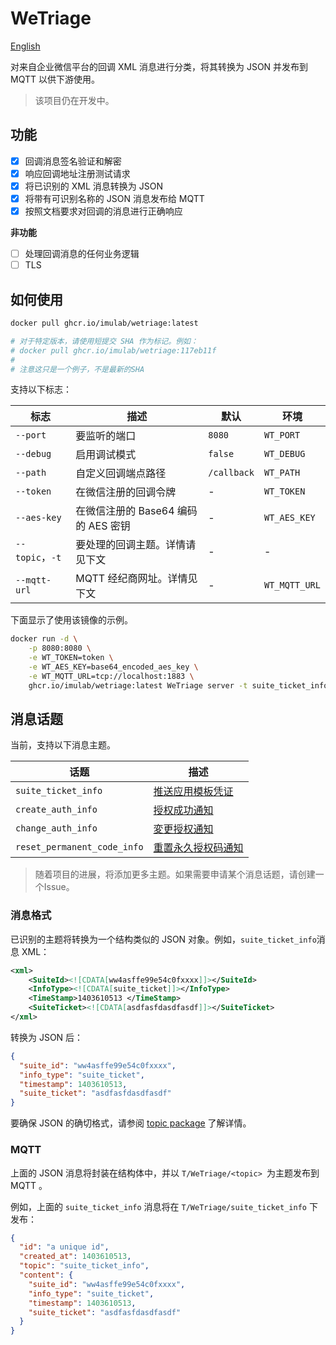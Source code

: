 # WeTriage

[English](./README.md)

对来自企业微信平台的回调 XML 消息进行分类，将其转换为 JSON 并发布到 MQTT 以供下游使用。

>该项目仍在开发中。

## 功能

- [x] 回调消息签名验证和解密
- [x] 响应回调地址注册测试请求
- [x] 将已识别的 XML 消息转换为 JSON
- [x] 将带有可识别名称的 JSON 消息发布给 MQTT
- [x] 按照文档要求对回调的消息进行正确响应

**非功能**
- [ ] 处理回调消息的任何业务逻辑
- [ ] TLS

## 如何使用

```bash
docker pull ghcr.io/imulab/wetriage:latest

# 对于特定版本，请使用短提交 SHA 作为标记。例如：
# docker pull ghcr.io/imulab/wetriage:117eb11f
#
# 注意这只是一个例子，不是最新的SHA
```

支持以下标志：

| 标志             | 描述                       | 默认          | 环境            |
|----------------|--------------------------|-------------|---------------|
| `--port`       | 要监听的端口                   | `8080`      | `WT_PORT`     |
| `--debug`      | 启用调试模式                   | `false`     | `WT_DEBUG`    |
| `--path`       | 自定义回调端点路径                | `/callback` | `WT_PATH`     |
| `--token`      | 在微信注册的回调令牌               | -           | `WT_TOKEN`    |
| `--aes-key`    | 在微信注册的 Base64 编码的 AES 密钥 | -           | `WT_AES_KEY`  |
| `--topic`，`-t` | 要处理的回调主题。详情请见下文          | -           | -             |
| `--mqtt-url`   | MQTT 经纪商网址。详情见下文         | -           | `WT_MQTT_URL` |

下面显示了使用该镜像的示例。

```bash
docker run -d \
    -p 8080:8080 \
    -e WT_TOKEN=token \
    -e WT_AES_KEY=base64_encoded_aes_key \
    -e WT_MQTT_URL=tcp://localhost:1883 \
    ghcr.io/imulab/wetriage:latest WeTriage server -t suite_ticket_info
```

## 消息话题

当前，支持以下消息主题。

| 话题                          | 描述                                                                                                                        |
|-----------------------------|---------------------------------------------------------------------------------------------------------------------------|
| `suite_ticket_info`         | [推送应用模板凭证](https://developer.work.weixin.qq.com/document/path/97173)                                                      |
| `create_auth_info`          | [授权成功通知](https://developer.work.weixin.qq.com/document/path/97174)                                                        |
| `change_auth_info`          | [変更授权通知](https://developer.work.weixin.qq.com/document/path/97174#%E5%8F%98%E6%9B%B4%E6%8E%88%E6%9D%83%E9%80%9A%E7%9F%A5) |
| `reset_permanent_code_info` | [重置永久授权码通知](https://developer.work.weixin.qq.com/document/path/97175)                                                     |

> 随着项目的进展，将添加更多主题。如果需要申请某个消息话题，请创建一个Issue。

### 消息格式

已识别的主题将转换为一个结构类似的 JSON 对象。例如，`suite_ticket_info`消息 XML：

```xml
<xml>
    <SuiteId><![CDATA[ww4asffe99e54c0fxxxx]]></SuiteId>
    <InfoType><![CDATA[suite_ticket]]></InfoType>
    <TimeStamp>1403610513 </TimeStamp>
    <SuiteTicket><![CDATA[asdfasfdasdfasdf]]></SuiteTicket>
</xml>
```

转换为 JSON 后：

```json
{
  "suite_id": "ww4asffe99e54c0fxxxx",
  "info_type": "suite_ticket",
  "timestamp": 1403610513,
  "suite_ticket": "asdfasfdasdfasdf"
}
```

要确保 JSON 的确切格式，请参阅 [topic package](./topic) 了解详情。

### MQTT

上面的 JSON 消息将封装在结构体中，并以 `T/WeTriage/<topic> `为主题发布到 MQTT 。

例如，上面的 `suite_ticket_info` 消息将在 `T/WeTriage/suite_ticket_info` 下发布：

```json
{
  "id": "a unique id",
  "created_at": 1403610513,
  "topic": "suite_ticket_info",
  "content": {
    "suite_id": "ww4asffe99e54c0fxxxx",
    "info_type": "suite_ticket",
    "timestamp": 1403610513,
    "suite_ticket": "asdfasfdasdfasdf"
  }
}
```
